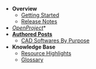* **Overview**
  * [Getting Started](/gettingstarted.md)
  * [Release Notes](/release_notes.md)
* *[OpenProject](/openProjects.md)**
* **[Authored Posts](/posts/)**
  * [CAD Softwares By Purpose](/posts/CADSofwareByPurposes.md)
* **Knowledge Base**
  * [Resource Highlights](/resources.md)
  * [Glossary](/glossary.md)